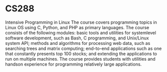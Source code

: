 # CS288
Intensive Programming in Linux
The course covers programming topics in Linux OS using C, Python, and PHP as primary languages. The course consists of the following modules: basic tools and utilities for systemlevel software development, such as Bash, C programming, and Unix/Linux system API; methods and algorithms for processing web data, such as searching trees and matrix computing; end-to-end applications such as one that constantly presents top 100 stocks; and extending the applications to run on multiple machines. The course provides students with utilities and handson experience for programming relatively large applications.
